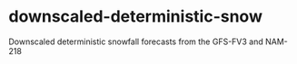 # downscaled-deterministic-snow
Downscaled deterministic snowfall forecasts from the GFS-FV3 and NAM-218
